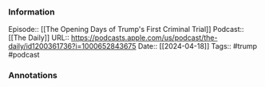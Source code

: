 ### Information

Episode:: [[The Opening Days of Trump's First Criminal Trial]]
Podcast:: [[The Daily]]
URL:: https://podcasts.apple.com/us/podcast/the-daily/id1200361736?i=1000652843675
Date:: [[2024-04-18]]
Tags:: #trump 
#podcast


### Annotations

